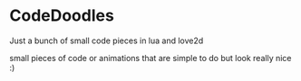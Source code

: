# CodeDoodles
Just a  bunch of small code pieces in lua and love2d

small pieces of code or animations that are simple to do but
look really nice :)


